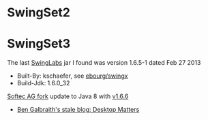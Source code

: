# SwingSet2

# SwingSet3

The last [SwingLabs](https://en.wikipedia.org/wiki/SwingLabs) jar I found was version 1.6.5-1 dated Feb 27 2013
- Built-By: kschaefer, see [ebourg/swingx](https://github.com/ebourg/swingx)
- Build-Jdk: 1.6.0_32

[Softec AG fork](https://github.com/Softec-Open-Source-Division/swingx) update to Java 8 with [v1.6.6](https://github.com/Softec-Open-Source-Division/swingx/releases/tag/v1.6.6)

- [Ben Galbraith's stale blog: Desktop Matters](https://blog.bengalbraith.com/?s=Desktop+Matters)